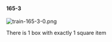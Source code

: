 #### 165-3
![train-165-3-0.png](https://github.com/lil-lab/nlvr/raw/master/nlvr/train/images/10/train-165-3-0.png "train-165-3-0.png")

There is 1 box with exactly 1 square item